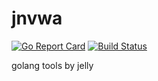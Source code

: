 # jnvwa
[![Go Report Card](https://goreportcard.com/badge/github.com/JellyZhang/jnvwa)](https://goreportcard.com/report/github.com/JellyZhang/jnvwa)
[![Build Status](https://travis-ci.com/JellyZhang/jnvwa.svg?branch=master)](https://travis-ci.com/JellyZhang/jnvwa)

golang tools by jelly
